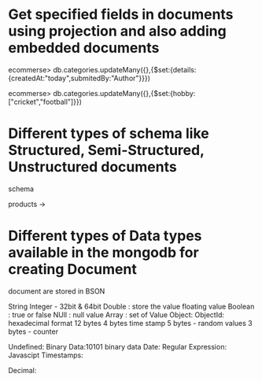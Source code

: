 # Get specified fields in documents using projection and also adding embedded documents

ecommerse> db.categories.updateMany({},{$set:{details:{createdAt:"today",submitedBy:"Author"}}})

ecommerse> db.categories.updateMany({},{$set:{hobby:["cricket","football"]}})

# Different types of schema like Structured, Semi-Structured, Unstructured documents

schema

products ->

# Different types of Data types available in the mongodb for creating Document

document are stored in BSON

String
Integer - 32bit & 64bit
Double : store the value floating value
Boolean : true or false
NUll : null value
Array : set of Value
Object:
ObjectId: hexadecimal format
12 bytes
4 bytes time stamp
5 bytes - random values
3 bytes - counter

Undefined:
Binary Data:10101 binary data
Date:
Regular Expression:
Javascipt
Timestamps:

Decimal:
